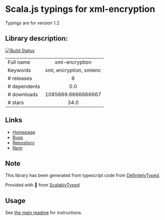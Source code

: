 
# Scala.js typings for xml-encryption

Typings are for version 1.2

## Library description:
[![Build Status](https://travis-ci.org/auth0/node-xml-encryption.png)](https://travis-ci.org/auth0/node-xml-encryption)

|                    |                 |
| ------------------ | :-------------: |
| Full name          | xml-encryption |
| Keywords           | xml, encryption, xmlenc |
| # releases         | 6 |
| # dependents       | 0.0 |
| # downloads        | 1085669.6666666667 |
| # stars            | 34.0 |

## Links
- [Homepage](https://github.com/auth0/node-xml-encryption#readme)
- [Bugs](https://github.com/auth0/node-xml-encryption/issues)
- [Repository](https://github.com/auth0/node-xml-encryption)
- [Npm](https://www.npmjs.com/package/xml-encryption)
    


## Note
This library has been generated from typescript code from [DefinitelyTyped](https://definitelytyped.org).

Provided with :purple_heart: from [ScalablyTyped](https://github.com/oyvindberg/ScalablyTyped)

## Usage
See [the main readme](../../readme.md) for instructions.


